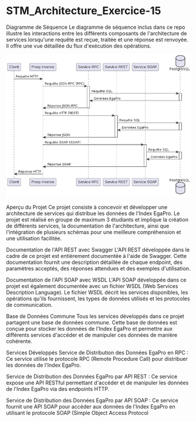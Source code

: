 # STM_Architecture_Exercice-15
Diagramme de Séquence
Le diagramme de séquence inclus dans ce repo illustre les interactions entre les différents composants de l'architecture de services lorsqu'une requête est reçue, traitée et une réponse est renvoyée. Il offre une vue détaillée du flux d'exécution des opérations.

![Diagramme de service](images/Diagramme_Service.png)

Aperçu du Projet
Ce projet consiste à concevoir et développer une architecture de services qui distribue les données de l'Index EgaPro. Le projet est réalisé en groupe de maximum 3 étudiants et implique la création de différents services, la documentation de l'architecture, ainsi que l'intégration de plusieurs schémas pour une meilleure compréhension et une utilisation facilitée.

Documentation de l'API REST avec Swagger
L'API REST développée dans le cadre de ce projet est entièrement documentée à l'aide de Swagger. Cette documentation fournit une description détaillée de chaque endpoint, des paramètres acceptés, des réponses attendues et des exemples d'utilisation.

Documentation de l'API SOAP avec WSDL
L'API SOAP développée dans ce projet est également documentée avec un fichier WSDL (Web Services Description Language). Le fichier WSDL décrit les services disponibles, les opérations qu'ils fournissent, les types de données utilisés et les protocoles de communication.

Base de Données Commune
Tous les services développés dans ce projet partagent une base de données commune. Cette base de données est conçue pour stocker les données de l'Index EgaPro et permettre aux différents services d'accéder et de manipuler ces données de manière cohérente.

Services Développés
Service de Distribution des Données EgaPro en RPC :
Ce service utilise le protocole RPC (Remote Procedure Call) pour distribuer les données de l'Index EgaPro.

Service de Distribution des Données EgaPro par API REST :
Ce service expose une API RESTful permettant d'accéder et de manipuler les données de l'Index EgaPro via des endpoints HTTP.

Service de Distribution des Données EgaPro par API SOAP :
Ce service fournit une API SOAP pour accéder aux données de l'Index EgaPro en utilisant le protocole SOAP (Simple Object Access Protocol

